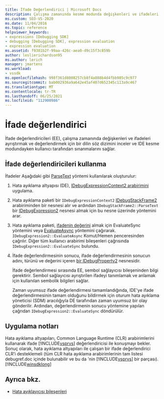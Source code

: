 ```yaml
---
title: İfade Değerlendirici | Microsoft Docs
description: Çalışma zamanında kesme modunda değişkenleri ve ifadeleri ayrıştırmak ve değerlendirmek için bir dilin söz dizimini inceleyen ifade değerlendiricileri hakkında bilgi alın.
ms.custom: SEO-VS-2020
ms.date: 11/04/2016
ms.topic: reference
helpviewer_keywords:
- expressions [Debugging SDK]
- debugging [Debugging SDK], expression evaluation
- expression evaluation
ms.assetid: f9381b2f-99aa-426c-aea0-d9c15f3c859b
author: leslierichardson95
ms.author: lerich
manager: jmartens
ms.workload:
- vssdk
ms.openlocfilehash: 998f361d8008257cb8f4a888b4d4fbb985c9c977
ms.sourcegitcommit: bab002936a9a642e45af407d652345c113a9c467
ms.translationtype: MT
ms.contentlocale: tr-TR
ms.lasthandoff: 06/25/2021
ms.locfileid: "112900986"
---
```

# <a name="expression-evaluator"></a>İfade değerlendirici
İfade değerlendiricileri (EE), çalışma zamanında değişkenleri ve ifadeleri ayrıştırmak ve değerlendirmek için bir dilin söz dizimini inceler ve IDE kesme modundayken kullanıcı tarafından sınanmalarını sağlar.

## <a name="use-expression-evaluators"></a>İfade değerlendiricileri kullanma
 İfadeler Aşağıdaki gibi [ParseText](../../extensibility/debugger/reference/idebugexpressioncontext2-parsetext.md) yöntemi kullanılarak oluşturulur:

1. Hata ayıklama altyapısı (DE), [IDebugExpressionContext2 arabirimini](../../extensibility/debugger/reference/idebugexpressioncontext2.md) uygulama.

2. Hata ayıklama paketi bir `IDebugExpressionContext2` [IDebugStackFrame2](../../extensibility/debugger/reference/idebugstackframe2.md) arabiriminden bir nesnesi alır ve ardından `IDebugStackFrame2::ParseText` bir [IDebugExpression2](../../extensibility/debugger/reference/idebugexpression2.md) nesnesi almak için bu nesne üzerinde yöntemini arar.

3. Hata ayıklama paketi, [ifadenin değerini](../../extensibility/debugger/reference/idebugexpression2-evaluatesync.md) almak için EvaluateSync yöntemini veya [EvaluateAsync](../../extensibility/debugger/reference/idebugexpression2-evaluateasync.md) yöntemini çağırarak. `IDebugExpression2::EvaluateAsync` Komut/Hemen penceresinden çağrılır. Diğer tüm kullanıcı arabirimi bileşenleri çağrısında `IDebugExpression2::EvaluateSync` bulundu.

4. İfade değerlendirmesinin sonucu, ifade değerlendirmesinin sonucun adını, türünü ve değerini içeren [bir IDebugProperty2](../../extensibility/debugger/reference/idebugproperty2.md) nesnesidir.

   İfade değerlendirmesi sırasında EE, sembol sağlayıcısı bileşeninden bilgi gerektirir. Sembol sağlayıcısı ayrıştırilen ifadeyi tanımlamak ve anlamak için kullanılan sembolik bilgileri sağlar.

   Zaman uyumsuz ifade değerlendirmesi tamamlandığında, IDE'ye ifade değerlendirmesinin tamam olduğunu bildirmek için oturum hata ayıklama yöneticisi (SDM) aracılığıyla DE tarafından zaman uyumsuz bir olay gönderilir. Ardından, değerlendirmenin sonucu yöntemine yapılan çağrıdan `IDebugExpression2::EvaluateSync` döndürülür.

## <a name="implementation-notes"></a>Uygulama notları
 Hata ayıklama altyapıları, Common Language Runtime (CLR) arabirimlerini kullanarak ifade [!INCLUDE[vsprvs](../../code-quality/includes/vsprvs_md.md)] değerlendiricisi ile konuşmayı bekler. Sonuç olarak, hata ayıklama altyapıları ile çalışan bir ifade değerlendirici CLR'i desteklemeli (tüm CLR hata ayıklama arabirimlerinin tam listesi debugref.doc içinde bulunabilir ve bu da 'nin [!INCLUDE[vsprvs](../../code-quality/includes/vsprvs_md.md)] bir parçası). [!INCLUDE[winsdklong](../../deployment/includes/winsdklong_md.md)]

## <a name="see-also"></a>Ayrıca bkz.
- [Hata ayıklayıcısı bileşenleri](../../extensibility/debugger/debugger-components.md)
